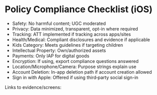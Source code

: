 # Policy Compliance Checklist (iOS)

- Safety: No harmful content; UGC moderated
- Privacy: Data minimized, transparent, opt-in where required
- Tracking: ATT implemented if tracking across apps/sites
- Health/Medical: Compliant disclosures and evidence if applicable
- Kids Category: Meets guidelines if targeting children
- Intellectual Property: Own/authorized assets
- Payments: Only IAP for digital goods
- Encryption: If using, export compliance questions answered
- Location/Microphone/Camera: Purpose strings explain use
- Account Deletion: In-app deletion path if account creation allowed
- Sign in with Apple: Offered if using third‑party social sign-in

Links to evidence/screens: <ADD LINKS>

